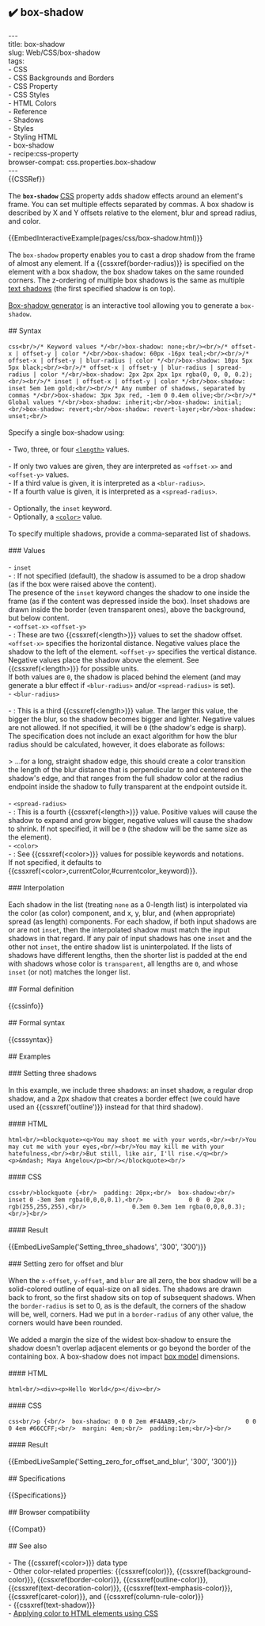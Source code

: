 ## ✔️ box-shadow 
 ---<br/>title: box-shadow<br/>slug: Web/CSS/box-shadow<br/>tags:<br/>  - CSS<br/>  - CSS Backgrounds and Borders<br/>  - CSS Property<br/>  - CSS Styles<br/>  - HTML Colors<br/>  - Reference<br/>  - Shadows<br/>  - Styles<br/>  - Styling HTML<br/>  - box-shadow<br/>  - recipe:css-property<br/>browser-compat: css.properties.box-shadow<br/>---<br/>{{CSSRef}}<br/><br/>The **`box-shadow`** [CSS](/en-US/docs/Web/CSS) property adds shadow effects around an element's frame. You can set multiple effects separated by commas. A box shadow is described by X and Y offsets relative to the element, blur and spread radius, and color.<br/><br/>{{EmbedInteractiveExample(pages/css/box-shadow.html)}}<br/><br/>The `box-shadow` property enables you to cast a drop shadow from the frame of almost any element. If a {{cssxref(border-radius)}} is specified on the element with a box shadow, the box shadow takes on the same rounded corners. The z-ordering of multiple box shadows is the same as multiple [text shadows](/en-US/docs/Web/CSS/text-shadow) (the first specified shadow is on top).<br/><br/>[Box-shadow generator](/en-US/docs/Web/CSS/CSS_Background_and_Borders/Box-shadow_generator) is an interactive tool allowing you to generate a `box-shadow`.<br/><br/>## Syntax<br/><br/>```css<br/>/* Keyword values */<br/>box-shadow: none;<br/><br/>/* offset-x | offset-y | color */<br/>box-shadow: 60px -16px teal;<br/><br/>/* offset-x | offset-y | blur-radius | color */<br/>box-shadow: 10px 5px 5px black;<br/><br/>/* offset-x | offset-y | blur-radius | spread-radius | color */<br/>box-shadow: 2px 2px 2px 1px rgba(0, 0, 0, 0.2);<br/><br/>/* inset | offset-x | offset-y | color */<br/>box-shadow: inset 5em 1em gold;<br/><br/>/* Any number of shadows, separated by commas */<br/>box-shadow: 3px 3px red, -1em 0 0.4em olive;<br/><br/>/* Global values */<br/>box-shadow: inherit;<br/>box-shadow: initial;<br/>box-shadow: revert;<br/>box-shadow: revert-layer;<br/>box-shadow: unset;<br/>```<br/><br/>Specify a single box-shadow using:<br/><br/>- Two, three, or four [`<length>`](/en-US/docs/Web/CSS/length) values.<br/><br/>  - If only two values are given, they are interpreted as `<offset-x>` and `<offset-y>` values.<br/>  - If a third value is given, it is interpreted as a `<blur-radius>`.<br/>  - If a fourth value is given, it is interpreted as a `<spread-radius>`.<br/><br/>- Optionally, the `inset` keyword.<br/>- Optionally, a [`<color>`](#color) value.<br/><br/>To specify multiple shadows, provide a comma-separated list of shadows.<br/><br/>### Values<br/><br/>- `inset`<br/>  - : If not specified (default), the shadow is assumed to be a drop shadow (as if the box were raised above the content).<br/>    The presence of the `inset` keyword changes the shadow to one inside the frame (as if the content was depressed inside the box). Inset shadows are drawn inside the border (even transparent ones), above the background, but below content.<br/>- `<offset-x>` `<offset-y>`<br/>  - : These are two {{cssxref(&lt;length&gt;)}} values to set the shadow offset. `<offset-x>` specifies the horizontal distance. Negative values place the shadow to the left of the element. `<offset-y>` specifies the vertical distance. Negative values place the shadow above the element. See {{cssxref(&lt;length&gt;)}} for possible units.<br/>    If both values are `0`, the shadow is placed behind the element (and may generate a blur effect if `<blur-radius>` and/or `<spread-radius>` is set).<br/>- `<blur-radius>`<br/><br/>  - : This is a third {{cssxref(&lt;length&gt;)}} value. The larger this value, the bigger the blur, so the shadow becomes bigger and lighter. Negative values are not allowed. If not specified, it will be `0` (the shadow's edge is sharp). The specification does not include an exact algorithm for how the blur radius should be calculated, however, it does elaborate as follows:<br/><br/>    > …for a long, straight shadow edge, this should create a color transition the length of the blur distance that is perpendicular to and centered on the shadow's edge, and that ranges from the full shadow color at the radius endpoint inside the shadow to fully transparent at the endpoint outside it.<br/><br/>- `<spread-radius>`<br/>  - : This is a fourth {{cssxref(&lt;length&gt;)}} value. Positive values will cause the shadow to expand and grow bigger, negative values will cause the shadow to shrink. If not specified, it will be `0` (the shadow will be the same size as the element).<br/>- `<color>`<br/>  - : See {{cssxref(&lt;color&gt;)}} values for possible keywords and notations.<br/>    If not specified, it defaults to {{cssxref(&lt;color&gt;,currentColor,#currentcolor_keyword)}}.<br/><br/>### Interpolation<br/><br/>Each shadow in the list (treating `none` as a 0-length list) is interpolated via the color (as color) component, and x, y, blur, and (when appropriate) spread (as length) components. For each shadow, if both input shadows are or are not `inset`, then the interpolated shadow must match the input shadows in that regard. If any pair of input shadows has one `inset` and the other not `inset`, the entire shadow list is uninterpolated. If the lists of shadows have different lengths, then the shorter list is padded at the end with shadows whose color is `transparent`, all lengths are `0`, and whose `inset` (or not) matches the longer list.<br/><br/>## Formal definition<br/><br/>{{cssinfo}}<br/><br/>## Formal syntax<br/><br/>{{csssyntax}}<br/><br/>## Examples<br/><br/>### Setting three shadows<br/><br/>In this example, we include three shadows: an inset shadow, a regular drop shadow, and a 2px shadow that creates a border effect (we could have used an {{cssxref('outline')}} instead for that third shadow).<br/><br/>#### HTML<br/><br/>```html<br/><blockquote><q>You may shoot me with your words,<br/><br/>You may cut me with your eyes,<br/><br/>You may kill me with your hatefulness,<br/><br/>But still, like air, I'll rise.</q><br/><p>&mdash; Maya Angelou</p><br/></blockquote><br/>```<br/><br/>#### CSS<br/><br/>```css<br/>blockquote {<br/>  padding: 20px;<br/>  box-shadow:<br/>       inset 0 -3em 3em rgba(0,0,0,0.1),<br/>             0 0  0 2px rgb(255,255,255),<br/>             0.3em 0.3em 1em rgba(0,0,0,0.3);<br/>}<br/>```<br/><br/>#### Result<br/><br/>{{EmbedLiveSample('Setting_three_shadows', '300', '300')}}<br/><br/>### Setting zero for offset and blur<br/><br/>When the `x-offset`, `y-offset`, and `blur` are all zero, the box shadow will be a solid-colored outline of equal-size on all sides. The shadows are drawn back to front, so the first shadow sits on top of subsequent shadows. When the `border-radius` is set to 0, as is the default, the corners of the shadow will be, well, corners. Had we put in a `border-radius` of any other value, the corners would have been rounded.<br/><br/>We added a margin the size of the widest box-shadow to ensure the shadow doesn't overlap adjacent elements or go beyond the border of the containing box. A box-shadow does not impact [box model](/en-US/docs/Web/CSS/CSS_Box_Model) dimensions.<br/><br/>#### HTML<br/><br/>```html<br/><div><p>Hello World</p></div><br/>```<br/><br/>#### CSS<br/><br/>```css<br/>p {<br/>  box-shadow: 0 0 0 2em #F4AAB9,<br/>              0 0 0 4em #66CCFF;<br/>  margin: 4em;<br/>  padding:1em;<br/>}<br/>```<br/><br/>#### Result<br/><br/>{{EmbedLiveSample('Setting_zero_for_offset_and_blur', '300', '300')}}<br/><br/>## Specifications<br/><br/>{{Specifications}}<br/><br/>## Browser compatibility<br/><br/>{{Compat}}<br/><br/>## See also<br/><br/>- The {{cssxref(&lt;color&gt;)}} data type<br/>- Other color-related properties: {{cssxref(color)}}, {{cssxref(background-color)}}, {{cssxref(border-color)}}, {{cssxref(outline-color)}}, {{cssxref(text-decoration-color)}}, {{cssxref(text-emphasis-color)}}, {{cssxref(caret-color)}}, and {{cssxref(column-rule-color)}}<br/>- {{cssxref(text-shadow)}}<br/>- [Applying color to HTML elements using CSS](/en-US/docs/Web/HTML/Applying_color)<br/>